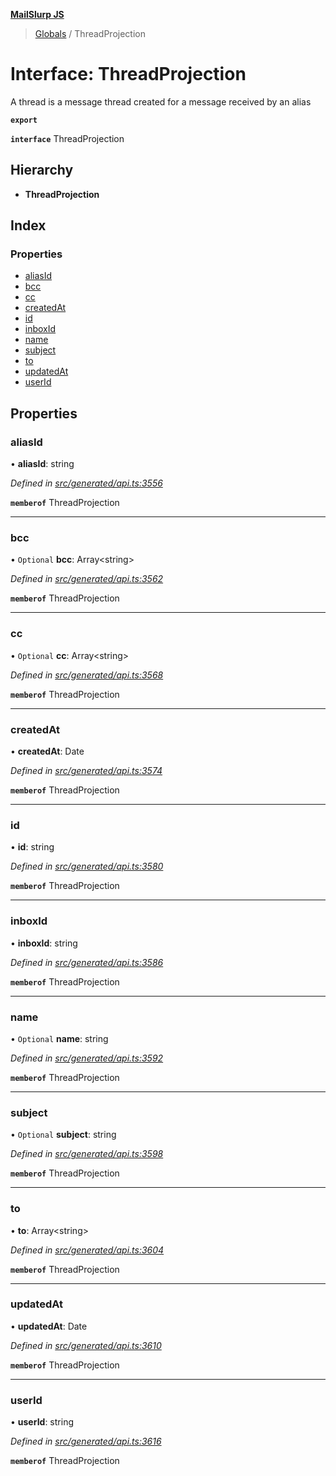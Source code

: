 **[MailSlurp JS](../README.md)**

> [Globals](../README.md) / ThreadProjection

# Interface: ThreadProjection

A thread is a message thread created for a message received by an alias

**`export`** 

**`interface`** ThreadProjection

## Hierarchy

* **ThreadProjection**

## Index

### Properties

* [aliasId](threadprojection.md#aliasid)
* [bcc](threadprojection.md#bcc)
* [cc](threadprojection.md#cc)
* [createdAt](threadprojection.md#createdat)
* [id](threadprojection.md#id)
* [inboxId](threadprojection.md#inboxid)
* [name](threadprojection.md#name)
* [subject](threadprojection.md#subject)
* [to](threadprojection.md#to)
* [updatedAt](threadprojection.md#updatedat)
* [userId](threadprojection.md#userid)

## Properties

### aliasId

•  **aliasId**: string

*Defined in [src/generated/api.ts:3556](https://github.com/mailslurp/mailslurp-client/blob/65d1444/src/generated/api.ts#L3556)*

**`memberof`** ThreadProjection

___

### bcc

• `Optional` **bcc**: Array\<string>

*Defined in [src/generated/api.ts:3562](https://github.com/mailslurp/mailslurp-client/blob/65d1444/src/generated/api.ts#L3562)*

**`memberof`** ThreadProjection

___

### cc

• `Optional` **cc**: Array\<string>

*Defined in [src/generated/api.ts:3568](https://github.com/mailslurp/mailslurp-client/blob/65d1444/src/generated/api.ts#L3568)*

**`memberof`** ThreadProjection

___

### createdAt

•  **createdAt**: Date

*Defined in [src/generated/api.ts:3574](https://github.com/mailslurp/mailslurp-client/blob/65d1444/src/generated/api.ts#L3574)*

**`memberof`** ThreadProjection

___

### id

•  **id**: string

*Defined in [src/generated/api.ts:3580](https://github.com/mailslurp/mailslurp-client/blob/65d1444/src/generated/api.ts#L3580)*

**`memberof`** ThreadProjection

___

### inboxId

•  **inboxId**: string

*Defined in [src/generated/api.ts:3586](https://github.com/mailslurp/mailslurp-client/blob/65d1444/src/generated/api.ts#L3586)*

**`memberof`** ThreadProjection

___

### name

• `Optional` **name**: string

*Defined in [src/generated/api.ts:3592](https://github.com/mailslurp/mailslurp-client/blob/65d1444/src/generated/api.ts#L3592)*

**`memberof`** ThreadProjection

___

### subject

• `Optional` **subject**: string

*Defined in [src/generated/api.ts:3598](https://github.com/mailslurp/mailslurp-client/blob/65d1444/src/generated/api.ts#L3598)*

**`memberof`** ThreadProjection

___

### to

•  **to**: Array\<string>

*Defined in [src/generated/api.ts:3604](https://github.com/mailslurp/mailslurp-client/blob/65d1444/src/generated/api.ts#L3604)*

**`memberof`** ThreadProjection

___

### updatedAt

•  **updatedAt**: Date

*Defined in [src/generated/api.ts:3610](https://github.com/mailslurp/mailslurp-client/blob/65d1444/src/generated/api.ts#L3610)*

**`memberof`** ThreadProjection

___

### userId

•  **userId**: string

*Defined in [src/generated/api.ts:3616](https://github.com/mailslurp/mailslurp-client/blob/65d1444/src/generated/api.ts#L3616)*

**`memberof`** ThreadProjection
